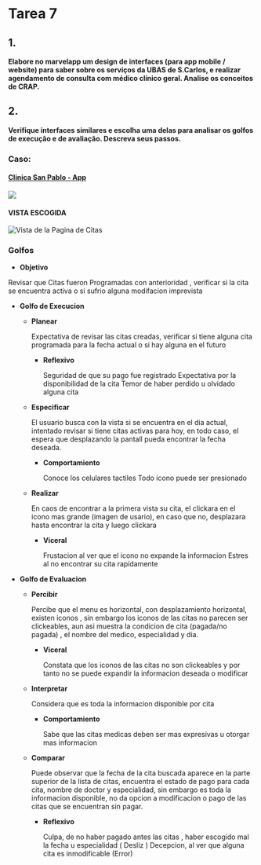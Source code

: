 # Tarea 7


## 1.
**Elabore no marvelapp um design de interfaces (para app mobile / website) para saber sobre os serviços da UBAS de S.Carlos, e realizar agendamento de consulta com médico clínico geral. Analise os conceitos de CRAP.**

## 2. 
**Verifique interfaces similares e escolha uma delas para analisar os  golfos de execução e de avaliação. Descreva seus passos.**

### Caso:


#### [Clinica San Pablo - App](https://play.google.com/store/apps/details?id=pe.com.sanpablo)

[![](https://img.youtube.com/vi/FD2Kl8J7TWA/0.jpg)](https://www.youtube.com/embed/FD2Kl8J7TWA)

#### VISTA ESCOGIDA

![**Vista de la Pagina de Citas**](https://lh3.googleusercontent.com/bYD8wl8t8aB3OCdplddQEWwlcRtnMSI4kdzYQu4H_W5an3QkEgr_8gcP2maxAZKYkQ=w1821-h898-rw "Vista de Citas")

### Golfos

* **Objetivo**

Revisar que Citas fueron Programadas con anterioridad , verificar si la cita se encuentra activa o si sufrio alguna modifacion imprevista

* **Golfo de Execucion**
    * **Planear**

        Expectativa de revisar las citas creadas, verificar si tiene alguna cita programada para la fecha actual o si hay alguna en el futuro
    	* **Reflexivo**

            Seguridad de que su pago fue registrado
            Expectativa por la disponibilidad de la cita
            Temor de haber perdido u olvidado alguna cita
    * **Especificar**
        
        El usuario busca con la vista si se encuentra en el dia actual, intentado revisar si tiene citas activas para hoy, en todo caso,
        el espera que desplazando la pantall pueda encontrar la fecha deseada.
    	* **Comportamiento**

            Conoce los celulares tactiles
            Todo icono puede ser presionado
    * **Realizar**
        
        En caos de encontrar a la primera vista su cita, el clickara en el icono mas grande (imagen de usario), en caso que no,
        desplazara hasta encontrar la cita y luego clickara
    	* **Viceral**
            
            Frustacion al ver que el icono no expande la informacion
            Estres al no encontrar su cita rapidamente
* **Golfo de Evaluacion**
    * **Percibir**
        
        Percibe que el menu es horizontal, con desplazamiento horizontal, existen iconos , sin embargo los iconos de las citas no parecen ser clickeables,
        aun asi muestra la condicion de cita (pagada/no pagada) , el nombre del medico, especialidad y dia.
    	* **Viceral**
        
            Constata que los iconos de las citas no son clickeables y por tanto no se puede expandir la informacion deseada o modificar
    * **Interpretar**
        
        Considera que es toda la informacion disponible por cita
    	* **Comportamiento**
        
            Sabe que las citas medicas deben ser mas expresivas u otorgar mas informacion
    * **Comparar**
        
        Puede observar que la fecha de la cita buscada aparece en la parte superior de la lista de citas, encuentra el estado de pago para cada cita,
        nombre de doctor y especialidad, sin embargo es toda la informacion disponible, no da opcion a modificacion o pago de las citas que se encuentran sin pagar.
    	* **Reflexivo**
        
            Culpa, de no haber pagado antes las citas , haber escogido mal la fecha u especialidad ( Desliz )
            Decepcion, al ver que alguna cita es inmodificable (Error)



